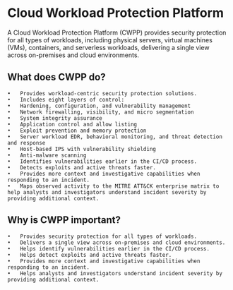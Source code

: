 # Cloud Workload Protection Platform

A Cloud Workload Protection Platform (CWPP) provides security protection for all types of workloads, including physical servers, virtual machines (VMs), containers, and serverless workloads, delivering a single view across on-premises and cloud environments.


## What does CWPP do?

	•	Provides workload-centric security protection solutions.
	•	Includes eight layers of control:
	•	Hardening, configuration, and vulnerability management
	•	Network firewalling, visibility, and micro segmentation
	•	System integrity assurance
	•	Application control and allow listing
	•	Exploit prevention and memory protection
	•	Server workload EDR, behavioral monitoring, and threat detection and response
	•	Host-based IPS with vulnerability shielding
	•	Anti-malware scanning
	•	Identifies vulnerabilities earlier in the CI/CD process.
	•	Detects exploits and active threats faster.
	•	Provides more context and investigative capabilities when responding to an incident.
	•	Maps observed activity to the MITRE ATT&CK enterprise matrix to help analysts and investigators understand incident severity by providing additional context.


## Why is CWPP important?

	•	Provides security protection for all types of workloads.
	•	Delivers a single view across on-premises and cloud environments.
	•	Helps identify vulnerabilities earlier in the CI/CD process.
	•	Helps detect exploits and active threats faster.
	•	Provides more context and investigative capabilities when responding to an incident.
	•	Helps analysts and investigators understand incident severity by providing additional context.